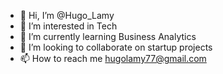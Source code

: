 - 👋 Hi, I’m @Hugo_Lamy
- 👀 I’m interested in Tech
- 🌱 I’m currently learning Business Analytics
- 💞️ I’m looking to collaborate on startup projects
- 📫 How to reach me hugolamy77@gmail.com

<!---
Comablack69/Comablack69 is a ✨ special ✨ repository because its `README.md` (this file) appears on your GitHub profile.
You can click the Preview link to take a look at your changes.
--->
